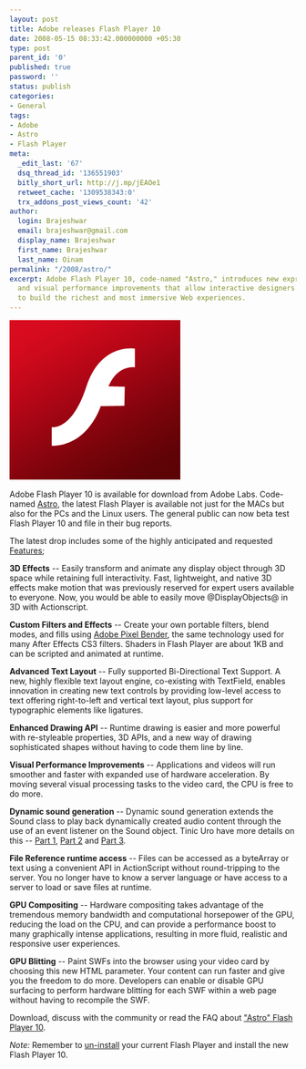 ```yaml
---
layout: post
title: Adobe releases Flash Player 10
date: 2008-05-15 08:33:42.000000000 +05:30
type: post
parent_id: '0'
published: true
password: ''
status: publish
categories:
- General
tags:
- Adobe
- Astro
- Flash Player
meta:
  _edit_last: '67'
  dsq_thread_id: '136551903'
  bitly_short_url: http://j.mp/jEAOe1
  retweet_cache: '1309538343:0'
  trx_addons_post_views_count: '42'
author:
  login: Brajeshwar
  email: brajeshwar@gmail.com
  display_name: Brajeshwar
  first_name: Brajeshwar
  last_name: Oinam
permalink: "/2008/astro/"
excerpt: Adobe Flash Player 10, code-named "Astro," introduces new expressive features
  and visual performance improvements that allow interactive designers and developers
  to build the richest and most immersive Web experiences.
---
```

<p><img src="/static/2008/05/flash.png" alt="Flash Player" class="alignright" /></p>
<p>Adobe Flash Player 10 is available for download from Adobe Labs. Code-named <a href="http://www.adobe.com/go/astro/">Astro</a>, the latest Flash Player is available not just for the MACs but also for the PCs and the Linux users. The general public can now beta test Flash Player 10 and file in their bug reports.</p>
<p>The latest drop includes some of the highly anticipated and requested <a href="http://labs.adobe.com/technologies/flashplayer10/releasenotes.html#features">Features</a>;</p>
<p><strong>3D Effects</strong> -- Easily transform and animate any display object through 3D space while retaining full interactivity.  Fast, lightweight, and native 3D effects make motion that was previously reserved for expert users available to everyone. Now, you would be able to easily move @DisplayObjects@ in 3D with Actionscript.</p>
<p><strong>Custom Filters and Effects</strong> -- Create your own portable filters, blend modes, and fills using <a href="http://www.adobe.com/go/pixelbender/">Adobe Pixel Bender</a>, the same technology used for many After Effects CS3 filters. Shaders in Flash Player are about 1KB and can be scripted and animated at runtime.</p>
<p><strong>Advanced Text Layout</strong> -- Fully supported Bi-Directional Text Support. A new, highly flexible text layout engine, co-existing with TextField, enables innovation in creating new text controls by providing low-level access to text offering right-to-left and vertical text layout, plus support for typographic elements like ligatures.</p>
<p><strong>Enhanced Drawing API</strong> -- Runtime drawing is easier and more powerful with re-styleable properties, 3D APIs, and a new way of drawing sophisticated shapes without having to code them line by line.</p>
<p><strong>Visual Performance Improvements</strong> -- Applications and videos will run smoother and faster with expanded use of hardware acceleration.  By moving several visual processing tasks to the video card, the CPU is free to do more.</p>
<p><strong>Dynamic sound generation</strong> -- Dynamic sound generation extends the Sound class to play back dynamically created audio content through the use of an event listener on the Sound object. Tinic Uro have more details on this -- <a href="http://www.kaourantin.net/2008/05/adobe-is-making-some-noise-part-1.html">Part 1</a>, <a href="http://www.kaourantin.net/2008/05/adobe-is-making-some-noise-part-2.html">Part 2</a> and <a href="http://www.kaourantin.net/2008/05/adobe-is-making-some-noise-part-3.html">Part 3</a>.</p>
<p><strong>File Reference runtime access</strong> -- Files can be accessed as a byteArray or text using a convenient API in ActionScript without round-tripping to the server. You no longer have to know a server language or have access to a server to load or save files at runtime.</p>
<p><strong>GPU Compositing</strong> -- Hardware compositing takes advantage of the tremendous memory bandwidth and computational horsepower of the GPU, reducing the load on the CPU, and can provide a performance boost to many graphically intense applications, resulting in more fluid, realistic and responsive user experiences.</p>
<p><strong>GPU Blitting</strong> -- Paint SWFs into the browser using your video card by choosing this new HTML parameter. Your content can run faster and give you the freedom to do more.  Developers can enable or disable GPU surfacing to perform hardware blitting for each SWF within a web page without having to recompile the SWF.</p>
<p>Download, discuss with the community or read the FAQ about <a href="http://www.adobe.com/go/astro/">"Astro" Flash Player 10</a>.</p>
<p><em>Note:</em> Remember to <a href="http://www.adobe.com/cfusion/knowledgebase/index.cfm?id=tn_14157">un-install</a> your current Flash Player and install the new Flash Player 10.</p>
